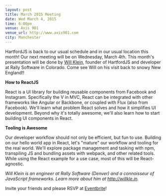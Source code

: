 ```yaml
---
layout: post
title: March 2015 Meeting
date: Wed March 4, 2015
time: 6:00pm
venue: Axis 901
venue_url: http://www.axis901.com
city: Manchester
---
```


HartfordJS is back to our usual schedule and in our usual location this month! Our next meeting will be on Wednesday, March 4th.
This month's presentation will be done by [Will Klein](http://willkle.in/), founder of HartfordJS and developer at Rally Software in Colorado. Come see Will on his visit back to snowy New England!!

**How to ReactJS**

React is a UI library for building reusable components from Facebook and Instagram. Specifically the V in MVC, React can be integrated with other frameworks like Angular or Backbone, or coupled with Flux (also from Facebook). We'll learn what problem React solves and how it simplifies UI development. Beyond why it's totally awesome, we'll also learn how to start building UI components in React.

**Tooling is Awesome**

Our developer workflow should not only be efficient, but fun to use. Building on our hello world app in React, let's "mature" our workflow and tooling for the real world. We'll explore package management and tasking with npm, transpiling JS and bundling assets with webpack, and other related tools. While using the React example for a use case, most of this will be React-agnostic.

*Will Klein is an engineer at Rally Software (Denver) and a connoisseur of JavaScript frameworks. Learn more about him at http://willkle.in.*

Invite your friends and please RSVP at [Eventbrite](https://www.eventbrite.com/e/hartfordjs-march-2015-tickets-15770571203)!
